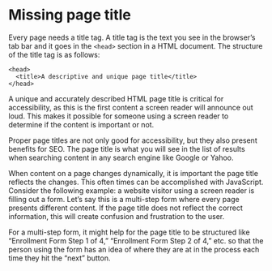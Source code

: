 # Missing page title

Every page needs a title tag. A title tag is the text you see in the browser’s tab bar and it goes in the `<head>` section in a HTML document. The structure of the title tag is as follows:

```text
<head>
  <title>A descriptive and unique page title</title>
</head>
```

A unique and accurately described HTML page title is critical for accessibility, as this is the first content a screen reader will announce out loud. This makes it possible for someone using a screen reader to determine if the content is important or not.

Proper page titles are not only good for accessibility, but they also present benefits for SEO. The page title is what you will see in the list of results when searching content in any search engine like Google or Yahoo.

When content on a page changes dynamically, it is important the page title reflects the changes. This often times can be accomplished with JavaScript. Consider the following example: a website visitor using a screen reader is filling out a form. Let’s say this is a multi-step form where every page presents different content. If the page title does not reflect the correct information, this will create confusion and frustration to the user.

For a multi-step form, it might help for the page title to be structured like “Enrollment Form Step 1 of 4,” “Enrollment Form Step 2 of 4,” etc. so that the person using the form has an idea of where they are at in the process each time they hit the “next” button.

